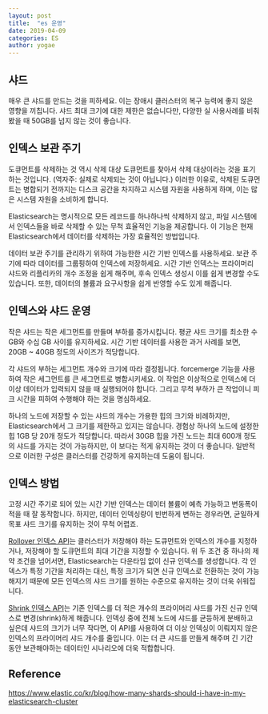 ```yaml
---
layout: post
title:  "es 운영"
date: 2019-04-09
categories: ES
author: yogae
---
```


## 샤드

매우 큰 샤드를 만드는 것을 피하세요. 이는 장애시 클러스터의 복구 능력에 좋지 않은 영향을 끼칩니다. 샤드 최대 크기에 대한 제한은 없습니다만, 다양한 실 사용사례를 비춰봤을 때 50GB를 넘지 않는 것이 좋습니다.

## 인덱스 보관 주기

도큐먼트를 삭제하는 것 역시 삭제 대상 도큐먼트를 찾아서 삭제 대상이라는 것을 표기하는 것입니다. (역자주: 실제로 삭제되는 것이 아닙니다.) 이러한 이유로, 삭제된 도큐먼트는 병합되기 전까지는 디스크 공간을 차지하고 시스템  자원을 사용하게 하며, 이는 많은 시스템 자원을 소비하게 합니다.

Elasticsearch는 명시적으로 모든 레코드를 하나하나씩 삭제하지 않고, 파일 시스템에서 인덱스들을 바로 삭제할 수 있는 무척 효율적인 기능을 제공합니다. 이 기능은 현재 Elasticsearch에서  데이터를 삭제하는 가장 효율적인 방법입니다.

데이터 보관 주기를 관리하기 위하여 가능한한 시간 기반 인덱스를 사용하세요. 보관 주기에 따라 데이터를 그룹핑하여 인덱스에 저장하세요. 시간 기반 인덱스는 프라이머리 샤드와 리플리카의 개수 조정을 쉽게 해주며, 후속 인덱스 생성시 이를 쉽게 변경할 수도 있습니다. 또한, 데이터의 볼륨과 요구사항을 쉽게 반영할 수도 있게 해줍니다.

## 인덱스와 샤드 운영

작은 샤드는 작은 세그먼트를 만들며 부하를 증가시킵니다. 평균 샤드 크기를 최소한 수 GB와 수십 GB 사이를 유지하세요. 시간 기반 데이터를 사용한 과거 사례를 보면, 20GB ~ 40GB 정도의 사이즈가 적당합니다.

각 샤드의 부하는 세그먼트 개수와 크기에 따라 결정됩니다. forcemerge 기능을 사용하여 작은 세그먼트를 큰 세그먼트로 병합시키세요. 이 작업은 이상적으로 인덱스에 더 이상 데이터가 입력되지 않을 때 실행되어야 합니다. 그리고 무척 부하가 큰 작업이니 피크 시간을 피하여 수행해야 하는 것을 명심하세요.

하나의 노드에 저장할 수 있는 샤드의 개수는 가용한 힙의 크기와 비례하지만, Elasticsearch에서 그 크기를 제한하고 있지는 않습니다. 경험상 하나의 노드에 설정한 힙 1GB 당 20개 정도가 적당합니다. 따라서 30GB 힙을 가진 노드는 최대 600개 정도의 샤드를 가지는 것이 가능하지만, 이 보다는 적게 유지하는 것이 더 좋습니다. 일반적으로 이러한 구성은 클러스터를 건강하게 유지하는데 도움이 됩니다.

## 인덱스 방법

고정 시간 주기로 되어 있는 시간 기반 인덱스는 데이터 볼륨이 예측 가능하고 변동폭이 적을 때 잘 동작합니다. 하지만, 데이터 인덱싱량이 빈번하게 변하는 경우라면, 균일하게 목표 샤드 크기를 유지하는 것이 무척 어렵죠.

[Rollover 인덱스 API](https://www.elastic.co/guide/en/elasticsearch/reference/current/indices-rollover-index.html)는 클러스터가 저장해야 하는 도큐먼트와 인덱스의 개수를 지정하거나, 저장해야 할 도큐먼트의 최대 기간을 지정할 수 있습니다. 위 두 조건 중 하나의 제약 조건을 넘어서면, Elasticsearch는 다운타임 없이 신규 인덱스를 생성합니다. 각 인덱스가 특정 기간을 처리하는 대신, 특정 크기가 되면 신규 인덱스로 전환하는 것이 가능해지기 때문에 모든 인덱스의 샤드 크기를 원하는 수준으로 유지하는 것이 더욱 쉬워집니다.

[Shrink 인덱스 API](https://www.elastic.co/guide/en/elasticsearch/reference/current/indices-shrink-index.html)는 기존 인덱스를 더 적은 개수의 프라이머리 샤드를 가진 신규 인덱스로 변경(shrink)하게 해줍니다. 인덱싱 중에 전체 노드에 샤드를 균등하게 분배하고 싶은데 샤드의 크기가 너무 작다면, 이 API를 사용하여 더 이상 인덱싱이 이뤄지지 않은 인덱스의 프라이머리 샤드 개수를 줄입니다. 이는 더 큰 샤드를 만들게 해주며 긴 기간 동안 보관해야하는 데이터인 시나리오에 더욱 적합합니다.

## Reference

https://www.elastic.co/kr/blog/how-many-shards-should-i-have-in-my-elasticsearch-cluster

